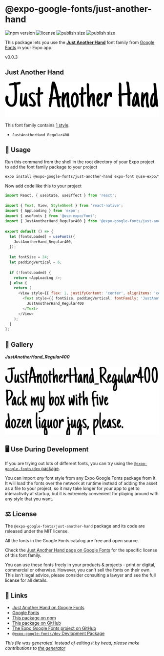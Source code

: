 # @expo-google-fonts/just-another-hand

![npm version](https://flat.badgen.net/npm/v/@expo-google-fonts/just-another-hand)
![license](https://flat.badgen.net/github/license/expo/google-fonts)
![publish size](https://flat.badgen.net/packagephobia/install/@expo-google-fonts/just-another-hand)
![publish size](https://flat.badgen.net/packagephobia/publish/@expo-google-fonts/just-another-hand)

This package lets you use the [**Just Another Hand**](https://fonts.google.com/specimen/Just+Another+Hand) font family from [Google Fonts](https://fonts.google.com/) in your Expo app.

v0.0.3

## Just Another Hand

![Just Another Hand](./font-family.png)

This font family contains [1 style](#gallery).

- `JustAnotherHand_Regular400`

## 🔡 Usage

Run this command from the shell in the root directory of your Expo project to add the font family package to your project
```sh
expo install @expo-google-fonts/just-another-hand expo-font @use-expo/font
```

Now add code like this to your project
```js
import React, { useState, useEffect } from 'react';

import { Text, View, StyleSheet } from 'react-native';
import { AppLoading } from 'expo';
import { useFonts } from '@use-expo/font';
import { JustAnotherHand_Regular400 } from '@expo-google-fonts/just-another-hand';

export default () => {
  let [fontsLoaded] = useFonts({
    JustAnotherHand_Regular400,
  });

  let fontSize = 24;
  let paddingVertical = 6;

  if (!fontsLoaded) {
    return <AppLoading />;
  } else {
    return (
      <View style={{ flex: 1, justifyContent: 'center', alignItems: 'center' }}>
        <Text style={{ fontSize, paddingVertical, fontFamily: 'JustAnotherHand_Regular400' }}>
          JustAnotherHand_Regular400
        </Text>
      </View>
    );
  }
};

```

## 📖 Gallery

##### JustAnotherHand_Regular400
![JustAnotherHand_Regular400](./1a03840122f7580fc7dfc0c3371d5450fd3b1c04f891bcc1e86780354e7c53d4.ttf.png)


## 🖥️ Use During Development

If you are trying out lots of different fonts, you can try using the [`@expo-google-fonts/dev` package](https://github.com/expo/google-fonts/tree/master/font-packages/dev#readme).

You can import *any* font style from any Expo Google Fonts package from it. It will load the fonts
over the network at runtime instead of adding the asset as a file to your project, so it may take longer
for your app to get to interactivity at startup, but it is extremely convenient
for playing around with any style that you want.

## ⚖️ License

The `@expo-google-fonts/just-another-hand` package and its code are released under the MIT license.

All the fonts in the Google Fonts catalog are free and open source.

Check the [Just Another Hand page on Google Fonts](https://fonts.google.com/specimen/Just+Another+Hand) for the specific license of this font family.

You can use these fonts freely in your products & projects - print or digital, commercial or otherwise. However, you can't sell the fonts on their own. This isn't legal advice, please consider consulting a lawyer and see the full license for all details.

## 🔗 Links

- [Just Another Hand on Google Fonts](https://fonts.google.com/specimen/Just+Another+Hand)
- [Google Fonts](https://fonts.google.com/)
- [This package on npm](https://www.npmjs.com/package/@expo-google-fonts/just-another-hand)
- [This package on GitHub](https://github.com/expo/google-fonts/tree/master/font-packages/just-another-hand)
- [The Expo Google Fonts project on GitHub](https://github.com/expo/google-fonts)
- [`@expo-google-fonts/dev` Devlopment Package](https://github.com/expo/google-fonts/tree/master/font-packages/dev)


*This file was generated. Instead of editing it by head, please make contributions to [the generator](https://github.com/expo/google-fonts/tree/master/packages/generator)*
